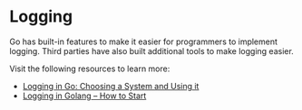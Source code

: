 # Logging

Go has built-in features to make it easier for programmers to implement logging. Third parties have also built additional tools to make logging easier.

Visit the following resources to learn more:

- [Logging in Go: Choosing a System and Using it](https://www.honeybadger.io/blog/golang-logging/)
- [Logging in Golang – How to Start](https://www.loggly.com/use-cases/logging-in-golang-how-to-start/)
